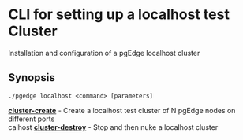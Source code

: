 # CLI for setting up a localhost test Cluster
Installation and configuration of a pgEdge localhost cluster

## Synopsis
    ./pgedge localhost <command> [parameters]

[**cluster-create**](doc/localhost-cluster-create.md)   - Create a localhost test cluster of N pgEdge nodes on different ports<br>
calhost
[**cluster-destroy**](doc/localhost-cluster-destroy.md) - Stop and then nuke a localhost cluster<br>
```
